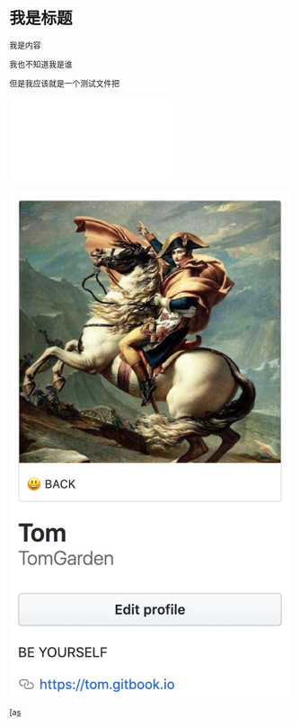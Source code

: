 # 我是标题

我是内容

我也不知道我是谁

但是我应该就是一个测试文件把


![](just_one_text.txt)

![](images/截屏2020-05-23.png)

[a[s](阿萨德发斯蒂芬)
